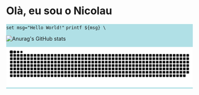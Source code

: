 # Olà, eu sou o Nicolau

<div style="background-color:powderblue;">
 <code>set msg="Hello World!"</code>
 <code>printf ${msg} \</code>
<div>

![Anurag's GitHub stats](https://github-readme-stats.vercel.app/api?username=kolyasik-inc&show_icons=true&theme=transparent&show=reviews,discussions_started,discussions_answered,prs_merged,prs_merged_percentage)
 
<!--
<div>
  <a href="https://www.youtube.com/channel/UCEzUJF1OH0n6dnPIXe5hpCg" target="_blank"><img src="https://img.shields.io/badge/YouTube-FF0000?style=for-the-badge&logo=youtube&logoColor=white" target="_blank"></a>
  <a href="https://instagram.com/nicolaslopes.inc" target="_blank"><img src="https://img.shields.io/badge/-Instagram-%23E4405F?style=for-the-badge&logo=instagram&logoColor=white" target="_blank"></a>
 	<a href="https://www.twitch.tv/oryvny" target="_blank"><img src="https://img.shields.io/badge/Twitch-9146FF?style=for-the-badge&logo=twitch&logoColor=white" target="_blank"></a>
  <a href="https://www.linkedin.com/in/" target="_blank"><img src="https://img.shields.io/badge/-LinkedIn-%230077B5?style=for-the-badge&logo=linkedin&logoColor=white" target="_blank"></a> 
  </div> 
 -->

<picture>
  <source
    media="(prefers-color-scheme: dark)"
    srcset="https://raw.githubusercontent.com/platane/snk/output/github-contribution-grid-snake-dark.svg"
  />
  <source
    media="(prefers-color-scheme: light)"
    srcset="https://raw.githubusercontent.com/platane/snk/output/github-contribution-grid-snake.svg"
  />
  <img
    alt="github contribution grid snake animation"
    src="https://raw.githubusercontent.com/platane/snk/output/github-contribution-grid-snake.svg"
  />
</picture>
